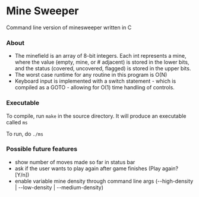 # Mine Sweeper

Command line version of minesweeper written in C

### About

* The minefield is an array of 8-bit integers. Each int represents a mine, where the value (empty, mine, or # adjacent) is stored in the lower bits, and the status (covered, uncovered, flagged) is stored in the upper bits.
* The worst case runtime for any routine in this program is O(N)
* Keyboard input is implemented with a switch statement - which is compiled as a GOTO - allowing for O(1) time handling of controls.

### Executable

To compile, run `make` in the source directory. It will produce an executable called `ms`

To run, do `./ms`

### Possible future features
* show number of moves made so far in status bar
* ask if the user wants to play again after game finishes (Play again? [Y/n])
* enable variable mine density through command line args (--high-density | --low-density | --medium-density)
